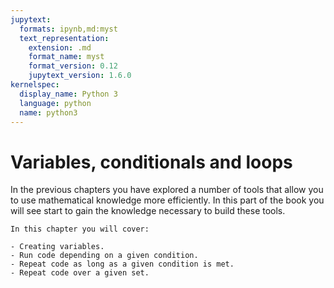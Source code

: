 ```yaml
---
jupytext:
  formats: ipynb,md:myst
  text_representation:
    extension: .md
    format_name: myst
    format_version: 0.12
    jupytext_version: 1.6.0
kernelspec:
  display_name: Python 3
  language: python
  name: python3
---
```


# Variables, conditionals and loops

In the previous chapters you have explored a number of tools that allow you to use
mathematical knowledge more efficiently. In this part of the book you will
see start to gain the knowledge necessary to build these tools.

```{important}
In this chapter you will cover:

- Creating variables.
- Run code depending on a given condition.
- Repeat code as long as a given condition is met.
- Repeat code over a given set.
```
